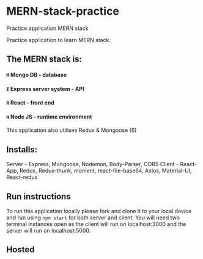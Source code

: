 # MERN-stack-practice

Practice application MERN stack

Practice application to learn MERN stack.

## The MERN stack is:

#### `M` Mongo DB - database

#### `E` Express server system - API

#### `R` React - front end

#### `N` Node JS - runtime environment

This application also utilises Redux & Mongoose (6)

## Installs:

Server - Express, Mongoose, Nodemon, Body-Parser, CORS
Client - React-App, Redux, Redux-thunk, moment, react-file-base64, Axios, Material-UI, React-redux

## Run instructions

To run this application locally please fork and clone it to your local device and run using `npm start` for both server and client. You will need two terminal instances open as the client will run on localhost:3000 and the server will run on localhost:5000.

## Hosted
